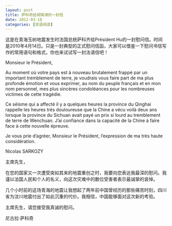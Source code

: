 ```yaml
---
layout: post
title: 萨科奇给胡锦涛的一封信
date: 2012-03-18
categories: [双语阅读]  
---
```


这是在青海玉树地震发生时法国总统萨科齐给Président Hu的一封慰问信。时间是2010年4月14日。只是一封典型的正式慰问信函，大家可以借鉴一下慰问书信写作的常用语句和格式，你也来试试写一封法语信吧！

Monsieur le Président,

Au moment où votre pays est à nouveau brutalement frappé par un important tremblement de terre, je voudrais vous faire part de ma plus profonde émotion et vous exprimer, au nom du peuple français et en mon nom personnel, mes plus sincères condoléances pour les nombreuses victimes de cette tragédie.

Ce séisme qui a affecté il y a quelques heures la province du Qinghai rappelle les heures trés douloureuse que la Chine a vécu voilà deux ans lorsque la province du Sichuan avait payé un prix si lourd au tremblement de terre de Wenchuan. J’ai confiance dans la capacité de la Chine à faire face à cette nouvelle épreuve.

Je vous prie d’agréer, Monsieur le Président, l’expression de ma très haute considération.

Nicolas SARKOZY

主席先生，

在您的国家又一次遭受突如其来的地震重创之时，我要向您表达我最深的慰问。我谨以法国人民和个人的名义，向这次灾难中的数位受害者表示最诚挚的哀悼。

几个小时前的这场青海的地震让我想起了两年前中国曾经历的那些痛苦时刻，四川省为汶川地震付出了如此沉重的代价。我相信，中国能够面对这次新的考验。

主席先生，请您接受我真诚的慰问。

尼古拉·萨科奇
